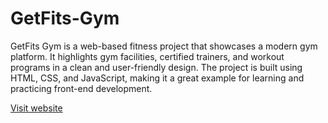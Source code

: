 # GetFits-Gym
GetFits Gym is a web-based fitness project that showcases a modern gym platform. It highlights gym facilities, certified trainers, and workout programs in a clean and user-friendly design. The project is built using HTML, CSS, and JavaScript, making it a great example for learning and practicing front-end development.

[Visit website](https://aryansingh186.github.io/GetFits-Gym/)
